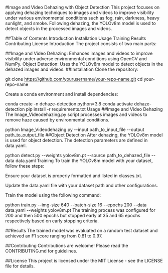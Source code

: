 #Image and Video Dehazing with Object Detection
This project focuses on applying dehazing techniques to images and videos to improve visibility under various environmental conditions such as fog, rain, darkness, heavy sunlight, and smoke. Following dehazing, the YOLOv8m model is used to detect objects in the processed images and videos.

##Table of Contents
Introduction
Installation
Usage
Training
Results
Contributing
License
Introduction
The project consists of two main parts:

##Image and Video Dehazing: Enhances images and videos to improve visibility under adverse environmental conditions using OpenCV and NumPy.
Object Detection: Uses the YOLOv8m model to detect objects in the dehazed images and videos.
##Installation
Clone the repository:

git clone https://github.com/yourusername/your-repo-name.git
cd your-repo-name

Create a conda environment and install dependencies:

conda create -n dehaze-detection python=3.8
conda activate dehaze-detection
pip install -r requirements.txt
Usage
##Image and Video Dehazing
The Image_Videodehazing.py script processes images and videos to remove haze caused by environmental conditions.

python Image_Videodehazing.py --input path_to_input_file --output path_to_output_file
##Object Detection
After dehazing, the YOLOv8m model is used for object detection. The detection parameters are defined in data.yaml.


python detect.py --weights yolov8m.pt --source path_to_dehazed_file --data data.yaml
Training
To train the YOLOv8m model with your dataset, follow these steps:

Ensure your dataset is properly formatted and listed in classes.txt.

Update the data.yaml file with your dataset path and other configurations.

Train the model using the following command:


python train.py --img-size 640 --batch-size 16 --epochs 200 --data data.yaml --weights yolov8m.pt
The training process was configured for 200 and then 500 epochs but stopped early at 35 and 65 epochs respectively based on early stopping criteria.

##Results
The trained model was evaluated on a random test dataset and achieved an F1 score ranging from 0.81 to 0.97.

##Contributing
Contributions are welcome! Please read the CONTRIBUTING.md for guidelines.

##License
This project is licensed under the MIT License - see the LICENSE file for details.
